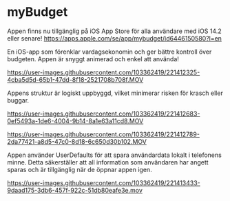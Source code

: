 # myBudget
Appen finns nu tillgänglig på iOS App Store för alla användare med iOS 14.2 eller senare!
https://apps.apple.com/se/app/mybudget/id6446150580?l=en

En iOS-app som förenklar vardagsekonomin och ger bättre kontroll över budgeten. Appen är snyggt animerad och enkel att använda!

https://user-images.githubusercontent.com/103362419/221412325-4cba5d5d-65b1-47dd-8f18-2521708b708f.MOV

Appens struktur är logiskt uppbyggd, vilket minimerar risken för krasch eller buggar.


https://user-images.githubusercontent.com/103362419/221412683-0ef5493a-1de6-4004-9b14-8a1e63a11cd8.MOV


https://user-images.githubusercontent.com/103362419/221412789-2da77421-a8d5-47c0-8d18-6c650d30b102.MOV

Appen använder UserDefaults för att spara användardata lokalt i telefonens minne. Detta säkerställer att all information som användaren har angett sparas och är tillgänglig när de öppnar appen igen.




https://user-images.githubusercontent.com/103362419/221413433-9daad175-3db6-457f-922c-51db80eafe3e.mov

